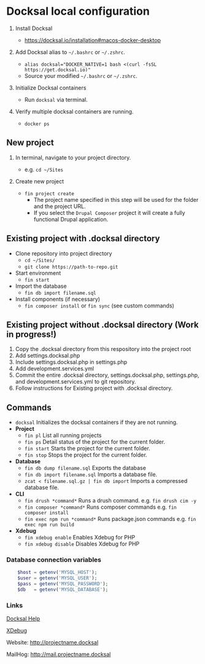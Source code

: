 # Docksal local configuration

1. Install Docksal
   - https://docksal.io/installation#macos-docker-desktop

1. Add Docksal alias to `~/.bashrc` or `~/.zshrc`.
   - `alias docksal="DOCKER_NATIVE=1 bash <(curl -fsSL https://get.docksal.io)"`
   - Source your modified `~/.bashrc` or `~/.zshrc`.

1. Initialize Docksal containers
   - Run `docksal` via terminal.

1. Verify multiple docksal containers are running.
   - `docker ps`

## New project
1. In terminal, navigate to your project directory.
   - e.g. `cd ~/Sites`

1. Create new project
   - `fin project create`
     - The project name specified in this step will be used for the folder and the project URL.
     - If you select the `Drupal Composer` project it will create a fully functional Drupal application.

## Existing project with .docksal directory
  - Clone repository into project directory
    - `cd ~/Sites/`
    - `git clone https://path-to-repo.git`
  - Start environment
    - `fin start`
  - Import the database
    - `fin db import filename.sql`
  - Install components (if necessary)
    - `fin composer install` or `fin sync` (see custom commands)

## Existing project without .docksal directory (Work in progress!)
1. Copy the .docksal directory from this respository into the project root
1. Add settings.docksal.php
1. Include settings.docksal.php in settings.php
1. Add development.services.yml
1. Commit the entire .docksal directory, settings.docksal.php, settings.php, and development.services.yml to git repository.
1. Follow instructions for Existing project with .docksal directory.

## Commands
- `docksal` Initializes the docksal containers if they are not running.
- **Project**
   - `fin pl` List all running projects
   - `fin ps` Detail status of the project for the current folder.
   - `fin start` Starts the project for the current folder.
   - `fin stop` Stops the project for the current folder.
- **Database**
  - `fin db dump filename.sql` Exports the database
  - `fin db import filename.sql` Imports a database file.
  -  `zcat < filename.sql.gz | fin db import` Imports a compressed database file.
- **CLI**
  - `fin drush *command*` Runs a drush command. e.g. `fin drush cim -y`
  - `fin composer *command*` Runs composer commands e.g. `fin composer install`
  - `fin exec npm run *command*` Runs package.json commands e.g. `fin exec npm run build`
- **Xdebug**
  - `fin xdebug enable` Enables Xdebug for PHP
  - `fin xdebug disable` Disables Xdebug for PHP


### Database connection variables
```php
    $host = getenv('MYSQL_HOST');
    $user = getenv('MYSQL_USER');
    $pass = getenv('MYSQL_PASSWORD');
    $db   = getenv('MYSQL_DATABASE');
```

### Links
[Docksal Help](http://docs.docksal.io/fin/fin-help/)

[XDebug](https://docs.docksal.io/tools/xdebug/)

Website: http://projectname.docksal

MailHog: http://mail.projectname.docksal
